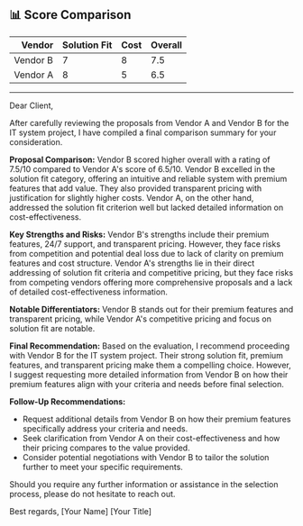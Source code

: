 ## 📊 Score Comparison

<table class="dataframe score-table">
  <thead>
    <tr style="text-align: right;">
      <th>Vendor</th>
      <th>Solution Fit</th>
      <th>Cost</th>
      <th>Overall</th>
    </tr>
  </thead>
  <tbody>
    <tr>
      <td>Vendor B</td>
      <td>7</td>
      <td>8</td>
      <td>7.5</td>
    </tr>
    <tr>
      <td>Vendor A</td>
      <td>8</td>
      <td>5</td>
      <td>6.5</td>
    </tr>
  </tbody>
</table>

---

Dear Client,

After carefully reviewing the proposals from Vendor A and Vendor B for the IT system project, I have compiled a final comparison summary for your consideration.

**Proposal Comparison:**
Vendor B scored higher overall with a rating of 7.5/10 compared to Vendor A's score of 6.5/10. Vendor B excelled in the solution fit category, offering an intuitive and reliable system with premium features that add value. They also provided transparent pricing with justification for slightly higher costs. Vendor A, on the other hand, addressed the solution fit criterion well but lacked detailed information on cost-effectiveness.

**Key Strengths and Risks:**
Vendor B's strengths include their premium features, 24/7 support, and transparent pricing. However, they face risks from competition and potential deal loss due to lack of clarity on premium features and cost structure. Vendor A's strengths lie in their direct addressing of solution fit criteria and competitive pricing, but they face risks from competing vendors offering more comprehensive proposals and a lack of detailed cost-effectiveness information.

**Notable Differentiators:**
Vendor B stands out for their premium features and transparent pricing, while Vendor A's competitive pricing and focus on solution fit are notable.

**Final Recommendation:**
Based on the evaluation, I recommend proceeding with Vendor B for the IT system project. Their strong solution fit, premium features, and transparent pricing make them a compelling choice. However, I suggest requesting more detailed information from Vendor B on how their premium features align with your criteria and needs before final selection.

**Follow-Up Recommendations:**
- Request additional details from Vendor B on how their premium features specifically address your criteria and needs.
- Seek clarification from Vendor A on their cost-effectiveness and how their pricing compares to the value provided.
- Consider potential negotiations with Vendor B to tailor the solution further to meet your specific requirements.

Should you require any further information or assistance in the selection process, please do not hesitate to reach out.

Best regards,
[Your Name]
[Your Title]